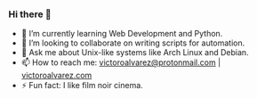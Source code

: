 ### Hi there 👋
<!--
- 🔭 I’m currently working on [100 Days of Code challenge](https://www.100daysofcode.com/)
- 🔭 I'm currently studying Computer Engineering at PUPR, Puerto Rico.
- 🤔 I’m looking help writing scripts for automation.
-->
<!-- 
- 🔭 I'm currently available for internships and employment.
- -->
- 🌱 I’m currently learning Web Development and Python.
- 👯 I’m looking to collaborate on writing scripts for automation.
- 💬 Ask me about Unix-like systems like Arch Linux and Debian.
- 📫 How to reach me: victoroalvarez@protonmail.com | [victoroalvarez.com](victoroalvarez.com)
- ⚡ Fun fact: I like film noir cinema.
